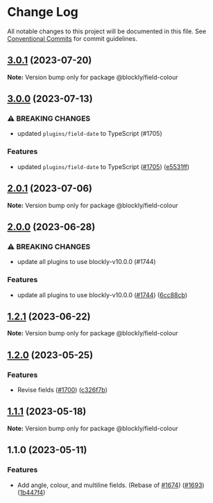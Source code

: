 # Change Log

All notable changes to this project will be documented in this file.
See [Conventional Commits](https://conventionalcommits.org) for commit guidelines.

## [3.0.1](https://github.com/google/blockly-samples/compare/@blockly/field-colour@3.0.0...@blockly/field-colour@3.0.1) (2023-07-20)

**Note:** Version bump only for package @blockly/field-colour





## [3.0.0](https://github.com/google/blockly-samples/compare/@blockly/field-colour@2.0.1...@blockly/field-colour@3.0.0) (2023-07-13)


### ⚠ BREAKING CHANGES

* updated `plugins/field-date` to TypeScript (#1705)

### Features

* updated `plugins/field-date` to TypeScript ([#1705](https://github.com/google/blockly-samples/issues/1705)) ([e5531ff](https://github.com/google/blockly-samples/commit/e5531fffe188ee361a16fe48ed126b34e51a8d30))



## [2.0.1](https://github.com/google/blockly-samples/compare/@blockly/field-colour@2.0.0...@blockly/field-colour@2.0.1) (2023-07-06)

**Note:** Version bump only for package @blockly/field-colour





## [2.0.0](https://github.com/google/blockly-samples/compare/@blockly/field-colour@1.2.1...@blockly/field-colour@2.0.0) (2023-06-28)


### ⚠ BREAKING CHANGES

* update all plugins to use blockly-v10.0.0 (#1744)

### Features

* update all plugins to use blockly-v10.0.0 ([#1744](https://github.com/google/blockly-samples/issues/1744)) ([6cc88cb](https://github.com/google/blockly-samples/commit/6cc88cbef39d4ad664a668d3d46eb29ba7292f9c))



## [1.2.1](https://github.com/google/blockly-samples/compare/@blockly/field-colour@1.2.0...@blockly/field-colour@1.2.1) (2023-06-22)

**Note:** Version bump only for package @blockly/field-colour





## [1.2.0](https://github.com/google/blockly-samples/compare/@blockly/field-colour@1.1.1...@blockly/field-colour@1.2.0) (2023-05-25)


### Features

* Revise fields ([#1700](https://github.com/google/blockly-samples/issues/1700)) ([c326f7b](https://github.com/google/blockly-samples/commit/c326f7b1ef54fe45387046c693ebd5afe2b2c571))



## [1.1.1](https://github.com/google/blockly-samples/compare/@blockly/field-colour@1.1.0...@blockly/field-colour@1.1.1) (2023-05-18)

**Note:** Version bump only for package @blockly/field-colour





## 1.1.0 (2023-05-11)


### Features

* Add angle, colour, and multiline fields. (Rebase of [#1674](https://github.com/google/blockly-samples/issues/1674)) ([#1693](https://github.com/google/blockly-samples/issues/1693)) ([1b447f4](https://github.com/google/blockly-samples/commit/1b447f41d6293f14e846b8a4d82d289a5637a99a))
